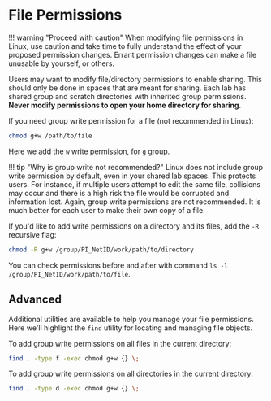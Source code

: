 # File Permissions

!!! warning "Proceed with caution"
    When modifying file permissions in Linux, use caution and take time to fully understand the effect of your proposed permission changes. Errant permission changes can make a file unusable by yourself, or others.

Users may want to modify file/directory permissions to enable sharing. This should only be done in spaces that are meant for sharing. Each lab has shared group and scratch directories with inherited group permissions. **Never modify permissions to open your home directory for sharing**.

If you need group write permission for a file (not recommended in Linux):

```bash
chmod g+w /path/to/file
```

Here we add the `w` write permission, for `g` group.

!!! tip "Why is group write not recommended?"
    Linux does not include group write permission by default, even in your shared lab spaces. This protects users. For instance, if multiple users attempt to edit the same file, collisions may occur and there is a high risk the file would be corrupted and information lost. Again, group write permissions are not recommended. It is much better for each user to make their own copy of a file.

If you'd like to add write permissions on a directory and its files, add the `-R` recursive flag:

```bash
chmod -R g+w /group/PI_NetID/work/path/to/directory
```

You can check permissions before and after with command `ls -l /group/PI_NetID/work/path/to/file`.

## Advanced

Additional utilities are available to help you manage your file permissions. Here we'll highlight the `find` utility for locating and managing file objects.

To add group write permissions on all files in the current directory:

```bash
find . -type f -exec chmod g+w {} \;
```

To add group write permissions on all directories in the current directory:

```bash
find . -type d -exec chmod g+w {} \;
```
